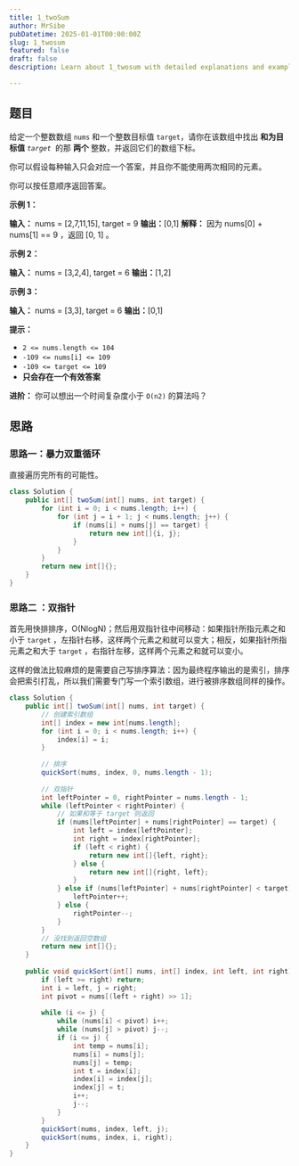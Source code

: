 ```yaml
---
title: 1_twoSum
author: MrSibe
pubDatetime: 2025-01-01T00:00:00Z
slug: 1_twosum
featured: false
draft: false
description: Learn about 1_twosum with detailed explanations and examples.

---
```

## 题目

给定一个整数数组 `nums` 和一个整数目标值 `target`，请你在该数组中找出 **和为目标值** _`target`_  的那 **两个** 整数，并返回它们的数组下标。

你可以假设每种输入只会对应一个答案，并且你不能使用两次相同的元素。

你可以按任意顺序返回答案。

**示例 1：**

**输入：** nums = [2,7,11,15], target = 9
**输出：**[0,1]
**解释：** 因为 nums[0] + nums[1] == 9 ，返回 [0, 1] 。

**示例 2：**

**输入：** nums = [3,2,4], target = 6
**输出：**[1,2]

**示例 3：**

**输入：** nums = [3,3], target = 6
**输出：**[0,1]

**提示：**

- `2 <= nums.length <= 104`
- `-109 <= nums[i] <= 109`
- `-109 <= target <= 109`
- **只会存在一个有效答案**

**进阶：** 你可以想出一个时间复杂度小于 `O(n2)` 的算法吗？

## 思路

### 思路一：暴力双重循环

直接遍历完所有的可能性。

```java
class Solution {  
    public int[] twoSum(int[] nums, int target) {  
        for (int i = 0; i < nums.length; i++) {  
            for (int j = i + 1; j < nums.length; j++) {  
                if (nums[i] + nums[j] == target) {  
                    return new int[]{i, j};  
                }  
            }  
        }  
        return new int[]{};  
    }  
}
```

### 思路二 ：双指针

首先用快排排序，O(NlogN)；然后用双指针往中间移动：如果指针所指元素之和小于 `target` ，左指针右移，这样两个元素之和就可以变大；相反，如果指针所指元素之和大于 `target` ，右指针左移，这样两个元素之和就可以变小。

这样的做法比较麻烦的是需要自己写排序算法：因为最终程序输出的是索引，排序会把索引打乱，所以我们需要专门写一个索引数组，进行被排序数组同样的操作。

```java
class Solution {  
    public int[] twoSum(int[] nums, int target) {
    	// 创建索引数组
        int[] index = new int[nums.length];  
        for (int i = 0; i < nums.length; i++) {  
            index[i] = i;  
        }  
        
        // 排序
        quickSort(nums, index, 0, nums.length - 1);  
        
        // 双指针
        int leftPointer = 0, rightPointer = nums.length - 1;  
        while (leftPointer < rightPointer) {  
        	// 如果和等于 target 则返回
            if (nums[leftPointer] + nums[rightPointer] == target) {  
                int left = index[leftPointer];  
                int right = index[rightPointer];  
                if (left < right) {  
                    return new int[]{left, right};  
                } else {  
                    return new int[]{right, left};  
                }  
            } else if (nums[leftPointer] + nums[rightPointer] < target) {  
                leftPointer++;  
            } else {  
                rightPointer--;  
            }  
        }
        // 没找到返回空数组
        return new int[]{};  
    }  
  
    public void quickSort(int[] nums, int[] index, int left, int right) {  
        if (left >= right) return;  
        int i = left, j = right;  
        int pivot = nums[(left + right) >> 1];  
  
        while (i <= j) {  
            while (nums[i] < pivot) i++;  
            while (nums[j] > pivot) j--;  
            if (i <= j) {  
                int temp = nums[i];  
                nums[i] = nums[j];  
                nums[j] = temp;  
                int t = index[i];  
                index[i] = index[j];  
                index[j] = t;  
                i++;  
                j--;  
            }  
        }  
        quickSort(nums, index, left, j);  
        quickSort(nums, index, i, right);  
    }  
}
```

